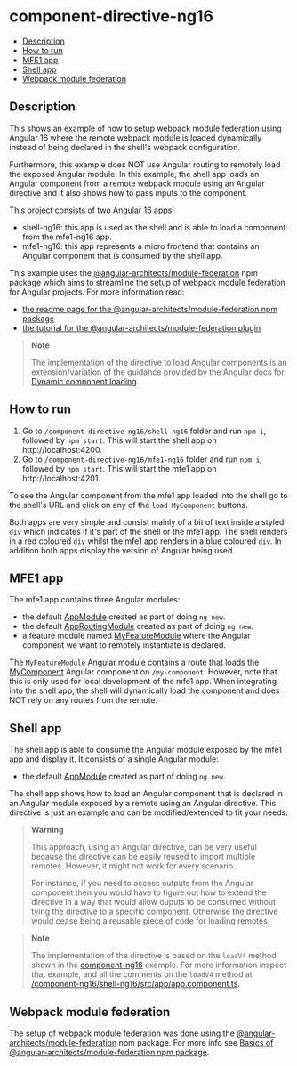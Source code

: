 # component-directive-ng16

- [Description](#description)
- [How to run](#how-to-run)
- [MFE1 app](#mfe1-app)
- [Shell app](#shell-app)
- [Webpack module federation](#webpack-module-federation)

## Description

This shows an example of how to setup webpack module federation using Angular 16 where the remote webpack module is loaded dynamically instead of being declared in the shell's webpack configuration. 

Furthermore, this example does NOT use Angular routing to remotely load the exposed Angular module. In this example, the shell app loads an Angular component from a remote webpack module using an Angular directive and it also shows how to pass inputs to the component.

This project consists of two Angular 16 apps:
- shell-ng16: this app is used as the shell and is able to load a component from the mfe1-ng16 app.
- mfe1-ng16: this app represents a micro frontend that contains an Angular component that is consumed by the shell app.

This example uses the [@angular-architects/module-federation](https://www.npmjs.com/package/@angular-architects/module-federation) npm package which aims to streamline the setup of webpack module federation for Angular projects. For more information read:
- [the readme page for the @angular-architects/module-federation npm package](https://www.npmjs.com/package/@angular-architects/module-federation?activeTab=readme)
- [the tutorial for the @angular-architects/module-federation plugin](https://github.com/angular-architects/module-federation-plugin/blob/main/libs/mf/tutorial/tutorial.md)

> **Note**
>
> The implementation of the directive to load Angular components is an extension/variation of the guidance provided by the Angular docs for [Dynamic component loading](https://angular.io/guide/dynamic-component-loader#dynamic-component-loading).
>

## How to run

1) Go to `/component-directive-ng16/shell-ng16` folder and run `npm i`, followed by `npm start`. This will start the shell app on http://localhost:4200.
2) Go to `/component-directive-ng16/mfe1-ng16` folder and run `npm i`, followed by `npm start`. This will start the mfe1 app on http://localhost:4201.

To see the Angular component from the mfe1 app loaded into the shell go to the shell's URL and click on any of the `load MyComponent` buttons. 

Both apps are very simple and consist mainly of a bit of text inside a styled `div` which indicates if it's part of the shell or the mfe1 app. The shell renders in a red coloured `div` whilst the mfe1 app renders in a blue coloured `div`. In addition both apps display the version of Angular being used.

## MFE1 app

The mfe1 app contains three Angular modules:
- the default [AppModule](/code-demos/component-directive-ng16/mfe1-ng16/src/app/app.module.ts) created as part of doing `ng new`.
- the default [AppRoutingModule](/code-demos/component-directive-ng16/mfe1-ng16/src/app/app-routing.module.ts) created as part of doing `ng new`.
- a feature module named [MyFeatureModule](/code-demos/component-directive-ng16/mfe1-ng16/src/app/my-feature/my-feature.module.ts) where the Angular component we want to remotely instantiate is declared.

The `MyFeatureModule` Angular module contains a route that loads the [MyComponent](/code-demos/component-directive-ng16/mfe1-ng16/src/app/my-feature/my-component/my-component.component.ts) Angular component on `/my-component`. However, note that this is only used for local development of the mfe1 app. When integrating into the shell app, the shell will dynamically load the component and does NOT rely on any routes from the remote.

## Shell app

The shell app is able to consume the Angular module exposed by the mfe1 app and display it. It consists of a single Angular module:
- the default [AppModule](/code-demos/component-directive-ng16/shell-ng16/src/app/app.module.ts) created as part of doing `ng new`.

The shell app shows how to load an Angular component that is declared in an Angular module exposed by a remote using an Angular directive. This directive is just an example and can be modified/extended to fit your needs.

> **Warning**
>
> This approach, using an Angular directive, can be very useful because the directive can be easily reused to import multiple remotes. However, it might not work for every scenario.
> 
>  For instance, if you need to access outputs from the Angular component then you would have to figure out how to extend the directive in a way that would allow ouputs to be consumed without tying the directive to a specific component. Otherwise the directive would cease being a reusable piece of code for loading remotes.

> **Note**
>
> The implementation of the directive is based on the `loadV4` method shown in the [component-ng16](../component-ng16/README.md) example. For more information inspect that example, and all the comments on the `loadV4` method at [/component-ng16/shell-ng16/src/app/app.component.ts](../component-ng16/shell-ng16/src/app/app.component.ts).

## Webpack module federation

The setup of webpack module federation was done using the [@angular-architects/module-federation](https://www.npmjs.com/package/@angular-architects/module-federation) npm package. For more info see [Basics of @angular-architects/module-federation npm package](/docs/basics-angular-architects.md).
